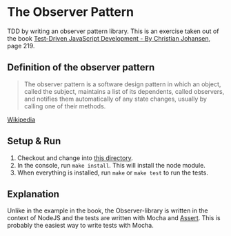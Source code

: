 # The Observer Pattern
TDD by writing an observer pattern library. This is an exercise taken out of the book [Test-Driven JavaScript Development - By Christian Johansen](http://www.tddjs.com), page 219.

## Definition of the observer pattern
> The observer pattern is a software design pattern in which an object, called the subject, maintains a list of its dependents, called observers, and notifies them automatically of any state changes, usually by calling one of their methods.

[Wikipedia](http://en.wikipedia.org/wiki/Observer_pattern)

## Setup & Run
1. Checkout and change into [this directory](https://github.com/tjunghans/lectures/tree/master/fe-testing/ex01-the-oberserver-pattern).
2. In the console, run `make install`. This will install the node module.
3. When everything is installed, run `make` or `make test` to run the tests.

## Explanation
Unlike in the example in the book, the Observer-library is written in the context of NodeJS and the tests are written with Mocha and [Assert](http://nodejs.org/api/assert.html). This is probably the easiest way to write tests with Mocha.








